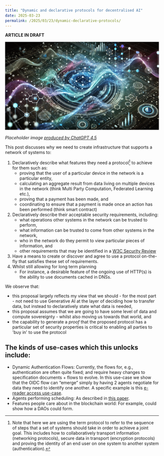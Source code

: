 ```yaml
---
title: "Dynamic and declarative protocols for decentralised AI"
date: 2025-03-23
permalink: /2025/03/23/dynamic-declarative-protocols/
---
```


**ARTICLE IN DRAFT**

![](/dynamic-protocol.png)

*Placeholder image [produced by ChatGPT 4.5](https://chatgpt.com/share/67dffbd1-bfa0-800c-8a7c-c48c0737716e)*

This post discusses why we need to create infrastructure that supports a network of systems to:
 1. Declaratively describe what features they need a protocol[^1] to achieve for them such as:
    - proving that the user of a particular device in the network is a particular entity,
    - calculating an aggregate result from data living on multiple devices in the network (think Multi Party Computation, Federated Learning etc.),
    - proving that a payment has been made, and
    - coordinating to ensure that a payment is made once an action has been performed (think smart contract)
2. Declaratively describe their acceptable security requirements, including:
    - what operations other systems in the network can be trusted to perform, 
    - what information can be trusted to come from other systems in the network,
    - who in the network do they permit to view particular pieces of information, and
    - other requirements that may be identified in a [W3C Security Review](https://www.w3.org/mission/security/#ping)
3. Have a means to create or discover and agree to use a protocol on-the-fly that satisfies these set of requirements.
4. Whilst still allowing for long term planning
   - For instance, a desirable feature of the ongoing use of HTTP(s) is the ability to use documents cached in DNSs.

We observe that:
 - this proposal largely reflects my view that we should - for the most part - not need to use Generative AI at the layer of deciding how to transfer data, but instead to declaratively state what data is needed,
 - this proposal assumes that we are going to have some level of data and compute sovereignty - whilst also moving us towards that world, and
 - the capability to generate a *proof* that the proposed protocol has a particular set of security properties is critical
 to enabling all parties to 'buy in' to use the protocol

The kinds of use-cases which this unlocks include:
 - 
 - Dynamic Authentication Flows: Currently, the flows for, e.g., authentication are often quite fixed; and require heavy changes to specification documents + flows to evolve. In this use-case we show that the OIDC flow can “emerge” simply by having 2 agents negotiate for data they need to identify one another. A specific example is this [e-reader access use-case](https://github.com/jeswr/queryable-credentials/blob/main/use-cases/e-reader-access.md).
 - Agents performing scheduling: As described in [this paper](https://arxiv.org/abs/2409.04465).
 - Features people care about in the blockchain world: For example, could show how a DAOs could form.
 

[^1]: Note that here we are using the term protocol to refer to the sequence of steps that a set of systems should take in order to achieve a joint goal. This includes how to collaboratively transport information (networking protocols), secure data in transport (encryption protocols) and proving the identity of an end user on one system to another system (authentication).

